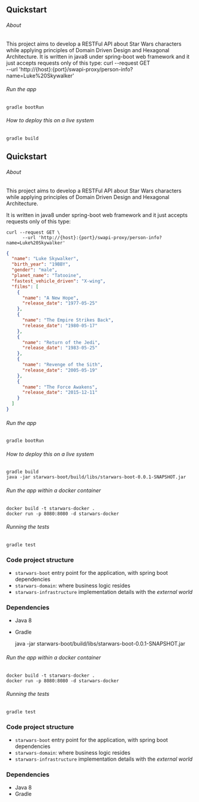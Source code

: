 
## Quickstart

###### About
This project aims to develop a RESTFul API about Star Wars characters while applying principles of Domain Driven Design and Hexagonal Architecture. 
It is written in java8 under spring-boot web framework and it just accepts requests only of this type: 
       curl --request GET \
          --url 'http://{host}:{port}/swapi-proxy/person-info?name=Luke%20Skywalker'
    
    
###### Run the app
    gradle bootRun
    
###### How to deploy this on a live system
    gradle build
## Quickstart

###### About
This project aims to develop a RESTFul API about Star Wars characters while applying principles of Domain Driven Design and Hexagonal Architecture. 

It is written in java8 under spring-boot web framework and it just accepts requests only of this type: 

    curl --request GET \
          --url 'http://{host}:{port}/swapi-proxy/person-info?name=Luke%20Skywalker'

```json
{
  "name": "Luke Skywalker",
  "birth_year": "19BBY",
  "gender": "male",
  "planet_name": "Tatooine",
  "fastest_vehicle_driven": "X-wing",
  "films": [
    {
      "name": "A New Hope",
      "release_date": "1977-05-25"
    },
    {
      "name": "The Empire Strikes Back",
      "release_date": "1980-05-17"
    },
    {
      "name": "Return of the Jedi",
      "release_date": "1983-05-25"
    },
    {
      "name": "Revenge of the Sith",
      "release_date": "2005-05-19"
    },
    {
      "name": "The Force Awakens",
      "release_date": "2015-12-11"
    }
  ]
}
```

###### Run the app
    gradle bootRun
    
###### How to deploy this on a live system
    gradle build
    java -jar starwars-boot/build/libs/starwars-boot-0.0.1-SNAPSHOT.jar 
    
###### Run the app within a docker container
    docker build -t starwars-docker .
    docker run -p 8080:8080 -d starwars-docker
    
    
###### Running the tests
    gradle test

      
### Code project structure
- ``starwars-boot`` entry point for the application, with spring boot dependencies
- ``starwars-domain``: where business logic resides
- ``starwars-infrastructure`` implementation details with the *external world*


### Dependencies
- Java 8
- Gradle

    java -jar starwars-boot/build/libs/starwars-boot-0.0.1-SNAPSHOT.jar 
    
###### Run the app within a docker container
    docker build -t starwars-docker .
    docker run -p 8080:8080 -d starwars-docker
    
    
###### Running the tests
    gradle test

      
### Code project structure
- ``starwars-boot`` entry point for the application, with spring boot dependencies
- ``starwars-domain``: where business logic resides
- ``starwars-infrastructure`` implementation details with the *external world*


### Dependencies
- Java 8
- Gradle
